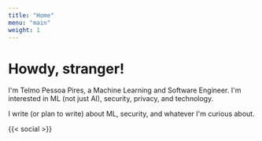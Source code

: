 ```yaml
---
title: "Home"
menu: "main"
weight: 1
---
```


# Howdy, stranger!

I'm Telmo Pessoa Pires, a Machine Learning and Software Engineer. I'm interested in ML (not just AI), security, privacy, and technology.

I write (or plan to write) about ML, security, and whatever I'm curious about.


{{< social >}}
